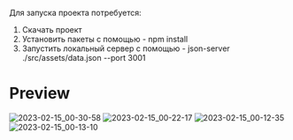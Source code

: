 Для запуска проекта потребуется:
1. Скачать проект
2. Установить пакеты с помощью - npm install
3. Запустить локальный сервер с помощью - json-server ./src/assets/data.json --port 3001


#  Preview #
![2023-02-15_00-30-58](https://user-images.githubusercontent.com/63812615/218867952-512cf0ef-f4df-49c1-b9f0-86ca6bd517bb.png)
![2023-02-15_00-22-17](https://user-images.githubusercontent.com/63812615/218867981-01f83e4e-fb96-4824-9c2f-579b256f83e8.png)
![2023-02-15_00-12-35](https://user-images.githubusercontent.com/63812615/218868048-35056483-2045-4813-9575-1ac731f977fc.png)
![2023-02-15_00-13-10](https://user-images.githubusercontent.com/63812615/218868012-e87df0be-81c5-42f3-97a1-d58847f7086e.png)

